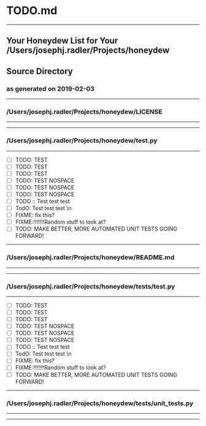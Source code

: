 # TODO.md
---

## Your Honeydew List for Your /Users/josephj.radler/Projects/honeydew
## Source Directory
### as generated on 2019-02-03
---

### /Users/josephj.radler/Projects/honeydew/LICENSE 
---
---
### /Users/josephj.radler/Projects/honeydew/test.py 
---
- [ ] 	 TODO: TEST
- [ ] 	 TODO: TEST
- [ ] 	 TODO: TEST
- [ ] 	TODO: TEST NOSPACE
- [ ] 	TODO: TEST NOSPACE
- [ ] 	TODO: TEST NOSPACE
- [ ] 	 TODO :: Test test test
- [ ] 	 TodO: Test test test \n
- [ ] 	FIXME: fix this?
- [ ] 	FIXME:!!!!!!!Random stuff to look at?
- [ ] 	TODO: MAKE BETTER, MORE AUTOMATED UNIT TESTS GOING FORWARD!
---
### /Users/josephj.radler/Projects/honeydew/README.md 
---
---
### /Users/josephj.radler/Projects/honeydew/tests/test.py 
---
- [ ] 	 TODO: TEST
- [ ] 	 TODO: TEST
- [ ] 	 TODO: TEST
- [ ] 	TODO: TEST NOSPACE
- [ ] 	TODO: TEST NOSPACE
- [ ] 	TODO: TEST NOSPACE
- [ ] 	 TODO :: Test test test
- [ ] 	 TodO: Test test test \n
- [ ] 	FIXME: fix this?
- [ ] 	FIXME:!!!!!!!Random stuff to look at?
- [ ] 	TODO: MAKE BETTER, MORE AUTOMATED UNIT TESTS GOING FORWARD!
---
### /Users/josephj.radler/Projects/honeydew/tests/unit_tests.py 
---
---
